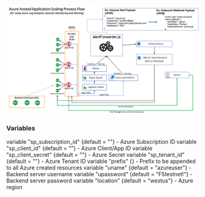 <img src="../images/azurelaw.png" alt="Italian Trulli">

### Variables 
variable "sp_subscription_id" {default = ""}    -  Azure Subscription ID
variable "sp_client_id" {default = ""}          -  Azure Client/App ID
variable "sp_client_secret" {default = ""}      -  Azure Secret
variable "sp_tenant_id" {default = ""}          -  Azure Tenant ID
variable "prefix" {}                            -  Prefix to be appended to all Azure created resources
variable "uname" {default = "azureuser"}        -  Backend server username
variable "upassword" {default = "F5testnet!"}   -  Backend server password
variable "location" {default = "westus"}        -  Azure region

